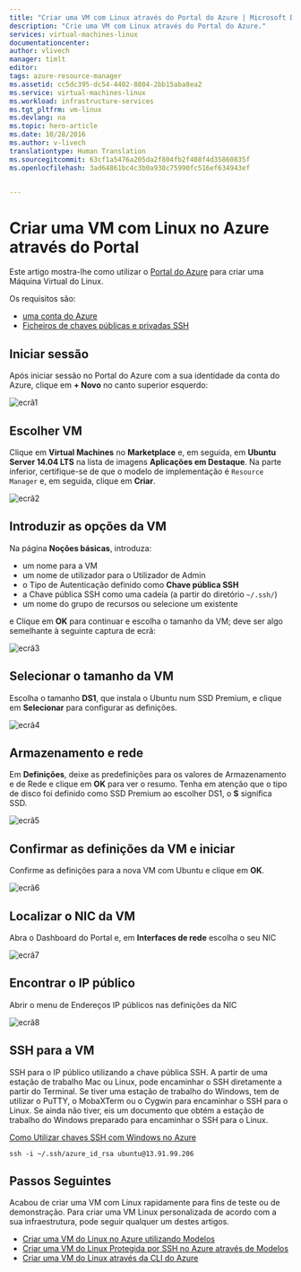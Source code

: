 ```yaml
---
title: "Criar uma VM com Linux através do Portal do Azure | Microsoft Docs"
description: "Crie uma VM com Linux através do Portal do Azure."
services: virtual-machines-linux
documentationcenter: 
author: vlivech
manager: timlt
editor: 
tags: azure-resource-manager
ms.assetid: cc5dc395-dc54-4402-8804-2bb15aba8ea2
ms.service: virtual-machines-linux
ms.workload: infrastructure-services
ms.tgt_pltfrm: vm-linux
ms.devlang: na
ms.topic: hero-article
ms.date: 10/28/2016
ms.author: v-livech
translationtype: Human Translation
ms.sourcegitcommit: 63cf1a5476a205da2f804fb2f408f4d35860835f
ms.openlocfilehash: 3ad64861bc4c3b0a938c75990fc516ef634943ef


---
```

# <a name="create-a-linux-vm-on-azure-using-the-portal"></a>Criar uma VM com Linux no Azure através do Portal
Este artigo mostra-lhe como utilizar o [Portal do Azure](https://portal.azure.com/) para criar uma Máquina Virtual do Linux.

Os requisitos são:

* [uma conta do Azure](https://azure.microsoft.com/pricing/free-trial/)
* [Ficheiros de chaves públicas e privadas SSH](virtual-machines-linux-mac-create-ssh-keys.md?toc=%2fazure%2fvirtual-machines%2flinux%2ftoc.json)

## <a name="sign-in"></a>Iniciar sessão
Após iniciar sessão no Portal do Azure com a sua identidade da conta do Azure, clique em **+ Novo** no canto superior esquerdo:

![ecrã1](../media/virtual-machines-linux-quick-create-portal/screen1.png)

## <a name="choose-vm"></a>Escolher VM
Clique em **Virtual Machines** no **Marketplace** e, em seguida, em **Ubuntu Server 14.04 LTS** na lista de imagens **Aplicações em Destaque**.  Na parte inferior, certifique-se de que o modelo de implementação é `Resource Manager` e, em seguida, clique em **Criar**.

![ecrã2](../media/virtual-machines-linux-quick-create-portal/screen2.png)

## <a name="enter-vm-options"></a>Introduzir as opções da VM
Na página **Noções básicas**, introduza:

* um nome para a VM
* um nome de utilizador para o Utilizador de Admin
* o Tipo de Autenticação definido como **Chave pública SSH**
* a Chave pública SSH como uma cadeia (a partir do diretório `~/.ssh/`)
* um nome do grupo de recursos ou selecione um existente

e Clique em **OK** para continuar e escolha o tamanho da VM; deve ser algo semelhante à seguinte captura de ecrã:

![ecrã3](../media/virtual-machines-linux-quick-create-portal/screen3.png)

## <a name="choose-vm-size"></a>Selecionar o tamanho da VM
Escolha o tamanho **DS1**, que instala o Ubuntu num SSD Premium, e clique em **Selecionar** para configurar as definições.

![ecrã4](../media/virtual-machines-linux-quick-create-portal/screen4.png)

## <a name="storage-and-network"></a>Armazenamento e rede
Em **Definições**, deixe as predefinições para os valores de Armazenamento e de Rede e clique em **OK** para ver o resumo.  Tenha em atenção que o tipo de disco foi definido como SSD Premium ao escolher DS1, o **S** significa SSD.

![ecrã5](../media/virtual-machines-linux-quick-create-portal/screen5.png)

## <a name="confirm-vm-settings-and-launch"></a>Confirmar as definições da VM e iniciar
Confirme as definições para a nova VM com Ubuntu e clique em **OK**.

![ecrã6](../media/virtual-machines-linux-quick-create-portal/screen6.png)

## <a name="find-the-vm-nic"></a>Localizar o NIC da VM
Abra o Dashboard do Portal e, em **Interfaces de rede** escolha o seu NIC

![ecrã7](../media/virtual-machines-linux-quick-create-portal/screen7.png)

## <a name="find-the-public-ip"></a>Encontrar o IP público
Abrir o menu de Endereços IP públicos nas definições da NIC

![ecrã8](../media/virtual-machines-linux-quick-create-portal/screen8.png)

## <a name="ssh-to-the-vm"></a>SSH para a VM
SSH para o IP público utilizando a chave pública SSH.  A partir de uma estação de trabalho Mac ou Linux, pode encaminhar o SSH diretamente a partir do Terminal. Se tiver uma estação de trabalho do Windows, tem de utilizar o PuTTY, o MobaXTerm ou o Cygwin para encaminhar o SSH para o Linux.  Se ainda não tiver, eis um documento que obtém a estação de trabalho do Windows preparado para encaminhar o SSH para o Linux.

[Como Utilizar chaves SSH com Windows no Azure](virtual-machines-linux-ssh-from-windows.md?toc=%2fazure%2fvirtual-machines%2flinux%2ftoc.json)

```
ssh -i ~/.ssh/azure_id_rsa ubuntu@13.91.99.206
```

## <a name="next-steps"></a>Passos Seguintes
Acabou de criar uma VM com Linux rapidamente para fins de teste ou de demonstração. Para criar uma VM Linux personalizada de acordo com a sua infraestrutura, pode seguir qualquer um destes artigos.

* [Criar uma VM do Linux no Azure utilizando Modelos](virtual-machines-linux-cli-deploy-templates.md?toc=%2fazure%2fvirtual-machines%2flinux%2ftoc.json)
* [Criar uma VM do Linux Protegida por SSH no Azure através de Modelos](virtual-machines-linux-create-ssh-secured-vm-from-template.md?toc=%2fazure%2fvirtual-machines%2flinux%2ftoc.json)
* [Criar uma VM do Linux através da CLI do Azure](virtual-machines-linux-create-cli-complete.md?toc=%2fazure%2fvirtual-machines%2flinux%2ftoc.json)




<!--HONumber=Nov16_HO2-->


